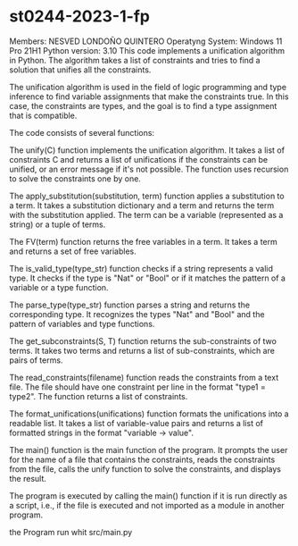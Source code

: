 # st0244-2023-1-fp
Members: NESVED LONDOÑO QUINTERO 
Operatyng System: Windows 11 Pro 21H1 
Python version: 3.10
This code implements a unification algorithm in Python. The algorithm takes a list of 
constraints and tries to find a solution that unifies all the constraints.

The unification algorithm is used in the field of logic programming and type inference 
to find variable assignments that make the constraints true. In this case, the constraints 
are types, and the goal is to find a type assignment that is compatible.

The code consists of several functions:

The unify(C) function implements the unification algorithm. It takes a list of constraints 
C and returns a list of unifications if the constraints can be unified, or an error message 
if it's not possible. The function uses recursion to solve the constraints one by one.

The apply_substitution(substitution, term) function applies a substitution to a term. It 
takes a substitution dictionary and a term and returns the term with the substitution applied. 
The term can be a variable (represented as a string) or a tuple of terms.

The FV(term) function returns the free variables in a term. It takes a term and returns a set 
of free variables.

The is_valid_type(type_str) function checks if a string represents a valid type. It checks 
if the type is "Nat" or "Bool" or if it matches the pattern of a variable or a type function.

The parse_type(type_str) function parses a string and returns the corresponding type. It 
recognizes the types "Nat" and "Bool" and the pattern of variables and type functions.

The get_subconstraints(S, T) function returns the sub-constraints of two terms. It takes 
two terms and returns a list of sub-constraints, which are pairs of terms.

The read_constraints(filename) function reads the constraints from a text file. The file should 
have one constraint per line in the format "type1 = type2". The function returns a list of 
constraints.

The format_unifications(unifications) function formats the unifications into a readable list. 
It takes a list of variable-value pairs and returns a list of formatted strings in the format 
"variable -> value".

The main() function is the main function of the program. It prompts the user for the name of a 
file that contains the constraints, reads the constraints from the file, calls the unify function 
to solve the constraints, and displays the result.

The program is executed by calling the main() function if it is run directly as a script, i.e., 
if the file is executed and not imported as a module in another program.

the Program run whit src/main.py
